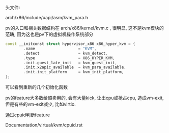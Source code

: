 
头文件:

arch/x86/include/uapi/asm/kvm_para.h


pv的入口和相关数据结构在 arch/x86/kernel/kvm.c , 很明显, 这不是kvm模块的范畴, 因为这也是pv下的虚拟机操作系统部分

```cpp
const __initconst struct hypervisor_x86 x86_hyper_kvm = {
        .name                   = "KVM",
        .detect                 = kvm_detect,
        .type                   = X86_HYPER_KVM,
        .init.guest_late_init   = kvm_guest_init,
        .init.x2apic_available  = kvm_para_available,
        .init.init_platform     = kvm_init_platform,
};
```

可以看到重新的几个初始化函数


pv的feature大多数给超卖用的, 会有大量kick, 让出cpu或抢占cpu, 造成vm-exit, 但是有些的vm-exit减少, 比如virtio.


通过cpuid判断feature

Documentation/virtual/kvm/cpuid.rst
